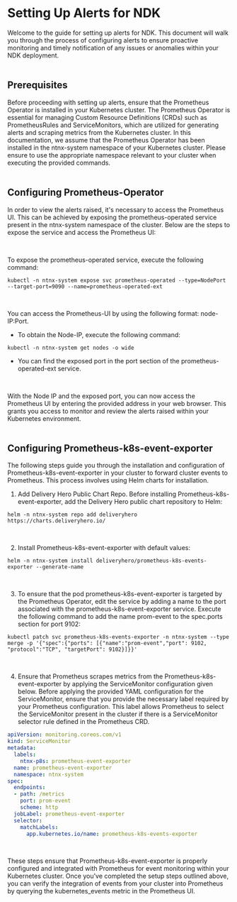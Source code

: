 # Setting Up Alerts for NDK

Welcome to the guide for setting up alerts for NDK. This document will walk you through the process of configuring alerts to ensure proactive monitoring and timely notification of any issues or anomalies within your NDK deployment.
</br>
</br>

## Prerequisites

Before proceeding with setting up alerts, ensure that the Prometheus Operator is installed in your Kubernetes cluster. The Prometheus Operator is essential for managing Custom Resource Definitions (CRDs) such as PrometheusRules and ServiceMonitors, which are utilized for generating alerts and scraping metrics from the Kubernetes cluster. In this documentation, we assume that the Prometheus Operator has been installed in the ntnx-system namespace of your Kubernetes cluster. Please ensure to use the appropriate namespace relevant to your cluster when executing the provided commands.
</br>
</br>

## Configuring Prometheus-Operator

In order to view the alerts raised, it's necessary to access the Prometheus UI. This can be achieved by exposing the prometheus-operated service present in the ntnx-system namespace of the cluster. Below are the steps to expose the service and access the Prometheus UI:

</br>

To expose the prometheus-operated service, execute the following command:
```kubectl
kubectl -n ntnx-system expose svc prometheus-operated --type=NodePort --target-port=9090 --name=prometheus-operated-ext
```
</br>

You can access the Prometheus-UI by using the following format: node-IP:Port.

* To obtain the Node-IP, execute the following command:
```kubectl
kubectl -n ntnx-system get nodes -o wide
```
* You can find the exposed port in the port section of the prometheus-operated-ext service.
</br>

With the Node IP and the exposed port, you can now access the Prometheus UI by entering the provided address in your web browser. This grants you access to monitor and review the alerts raised within your Kubernetes environment.
</br>
</br>

## Configuring Prometheus-k8s-event-exporter
The following steps guide you through the installation and configuration of Prometheus-k8s-event-exporter in your cluster to forward cluster events to Prometheus. This process involves using Helm charts for installation.
</br>

1. Add Delivery Hero Public Chart Repo. Before installing Prometheus-k8s-event-exporter, add the Delivery Hero public chart repository to Helm:
```helm
helm -n ntnx-system repo add deliveryhero https://charts.deliveryhero.io/
```
</br>

2. Install Prometheus-k8s-event-exporter with default values:
```helm
helm -n ntnx-system install deliveryhero/prometheus-k8s-events-exporter --generate-name
```
</br>

3. To ensure that the pod prometheus-k8s-event-exporter is targeted by the Prometheus Operator, edit the service by adding a name to the port associated with the prometheus-k8s-event-exporter service. Execute the following command to add the name prom-event to the spec.ports section for port 9102:
```kubectl
kubectl patch svc prometheus-k8s-events-exporter -n ntnx-system --type merge -p '{"spec":{"ports": [{"name":"prom-event","port": 9102, "protocol":"TCP", "targetPort": 9102}]}}'
```
</br>

4. Ensure that Prometheus scrapes metrics from the Prometheus-k8s-event-exporter by applying the ServiceMonitor configuration given below. Before applying the provided YAML configuration for the ServiceMonitor, ensure that you provide the necessary label required by your Prometheus configuration. This label allows Prometheus to select the ServiceMonitor present in the cluster if there is a ServiceMonitor selector rule defined in the Prometheus CRD.
```yaml
apiVersion: monitoring.coreos.com/v1
kind: ServiceMonitor
metadata:
  labels:
    ntnx-p8s: prometheus-event-exporter
  name: prometheus-event-exporter
  namespace: ntnx-system
spec:
  endpoints:
  - path: /metrics
    port: prom-event
    scheme: http
  jobLabel: prometheus-event-exporter
  selector:
    matchLabels:
      app.kubernetes.io/name: prometheus-k8s-events-exporter
```
</br>

These steps ensure that Prometheus-k8s-event-exporter is properly configured and integrated with Prometheus for event monitoring within your Kubernetes cluster. Once you've completed the setup steps outlined above, you can verify the integration of events from your cluster into Prometheus by querying the kubernetes_events metric in the Prometheus UI.

##
